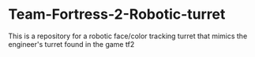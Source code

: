 # Team-Fortress-2-Robotic-turret
This is a repository for a robotic face/color tracking turret that mimics the engineer's turret found in the game tf2
